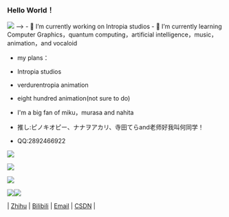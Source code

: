 ### Hello World！
<img src="https://readme-typing-svg.herokuapp.com/?lines=Think%20different;Stay%20hungry%20stay%20foolish;Computer%20graphics%20is%20awesome！&font=Roboto" />
-->
- 🔭 I’m currently working on Intropia studios
- 🌱 I’m currently learning Computer Graphics，quantum computing，artificial intelligence，music，animation，and vocaloid 

- my plans：
- Intropia studios
- verdurentropia animation
- eight hundred animation(not sure to do)

- I'm a big fan of miku，murasa and nahita

- 推し:ピノキオピー、ナナヲアカリ、寺田てらand老师好我叫何同学！

- QQ:2892466922


![](https://github-readme-stats.vercel.app/api?username=David20080125&show_icons=true&theme=dark&count_private=true)
 
![](https://github-readme-stats.vercel.app/api/top-langs/?username=David20080125&theme=dark&layout=compact)

![](https://activity-graph.herokuapp.com/graph?username=David20080125&theme=github)

![](https://stats.justsong.cn/api/bilibili/?id=1935917667&theme=dark)![](https://stats.justsong.cn/api/bilibili/?id=402733289&theme=dark)

<p align="center">

| 
<a href="https://www.zhihu.com/people/b8e59c8be41a29875c2e26dbd5b7c4a7" target="_blank">Zhihu</a> | 
<a href="https://space.bilibili.com/1935917667" target="_blank">Bilibili</a> |
<a href="mailto:davidqiuhr@outlook.com" target="_blank">Email</a> |
<a href="https://blog.csdn.net/DavidMEMZ?spm=1000.2115.3001.5343" target="_blank">CSDN</a> |
</p>
